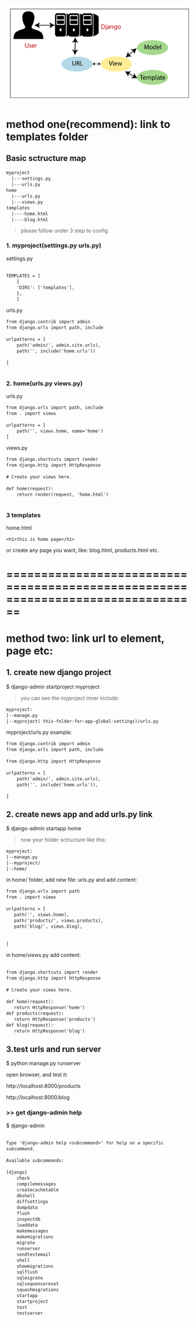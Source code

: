 
![](https://raw.githubusercontent.com/realDavidChen/python3/main/django/images/Controller-in-Django.png)


# method one(recommend): link to templates folder


## Basic sctructure map

```
myproject
  |---settings.py
  |---urls.py
home
  |---urls.py
  |---views.py
templates
  |----home.html
  |----blog.html

```
> please follow under 3 step to config

### 1. myproject(settings.py urls.py)
          

settings.py

```

TEMPLATES = [
    {    
    'DIRS': ['templates'],  
    },
    ]

```
urls.py

```
from django.contrib import admin
from django.urls import path, include

urlpatterns = [
    path('admin/', admin.site.urls),
    path('', include('home.urls'))
    
]


```

### 2. home(urls.py views.py)

urls.py

```
from django.urls import path, include
from . import views

urlpatterns = [
    path('', views.home, name='home')
]
```
views.py

```
from django.shortcuts import render
from django.http import HttpResponse

# Create your views here.

def home(request):
    return render(request, 'home.html')


```
### 3 templates

home.html
```
<h1>this is home page</h1>
```

or create any page you want, like: blog.html, products.html etc.



================================================================================
================================================================================

# method two: link url to element, page etc:

## 1. create new django project
$ django-admin startproject myproject
> you can see the myproject inner include:
```
myproject:
|--manage.py 
|--myproject( this-folder-for-app-global-settings)/urls.py

```
myproject/urls.py example:

```
from django.contrib import admin
from django.urls import path, include

from django.http import HttpResponse

urlpatterns = [
    path('admin/', admin.site.urls),
    path('', include('home.urls')),
  
]

```

## 2. create news app and add urls.py link

$ django-admin startapp home

> now your folder sctructure like this: 

```
myproject:
|--manage.py 
|--myproject/
|--home/

```

 in home/ folder, add new file: urls.py and add content:
 
 ```
from django.urls import path
from . import views

urlpatterns = [
    path('', views.home),
    path('products/', views.products),
    path('blog/', views.blog),
   
    
]
 
 ```
 
 in home/views.py add content:
 
 
 ```
 
 from django.shortcuts import render
from django.http import HttpResponse

# Create your views here.

def home(request):
    return HttpResponse('home')
def products(request):
    return HttpResponse('products')
def blog(request):
    return HttpResponse('blog')
 
 ```

## 3.test urls and run server

$ python manage.py runserver

open browser, and test it:

http://localhost:8000/products

http://localhost:8000/blog

### >> get django-admin help

$ django-admin

```

Type 'django-admin help <subcommand>' for help on a specific subcommand.

Available subcommands:

[django]
    check
    compilemessages
    createcachetable
    dbshell
    diffsettings
    dumpdata
    flush
    inspectdb
    loaddata
    makemessages
    makemigrations
    migrate
    runserver
    sendtestemail
    shell
    showmigrations
    sqlflush
    sqlmigrate
    sqlsequencereset
    squashmigrations
    startapp
    startproject
    test
    testserver

```
